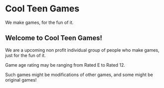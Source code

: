 # Cool Teen Games

We make games, for the fun of it.

## Welcome to Cool Teen Games!

We are a upcoming non profit individual group of people who make games, just for the fun of it.

Game age rating may be ranging from Rated E to Rated 12.

Such games might be modifications of other games, and some might be original games!
